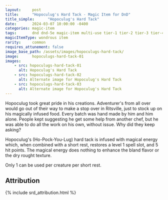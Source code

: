 ```yaml
---
layout:     post
title:      "Hopoculug's Hard Tack - Magic Item for DnD"
title_simple:      "Hopoculug's Hard Tack"
date:       2024-03-07 10:00:00 -0400
categories: magic-item
tags:       dnd dnd-5e magic-item multi-use tier-1 tier-2 tier-3 tier-4 food
magicItemType: wondrous item
rarity:     common
requires_attunement: false
image_base_path: /assets/images/hopoculugs-hard-tack/
image:      hopoculugs-hard-tack-01
images:
    - src: hopoculugs-hard-tack-01
      alt: Hopoculug's Hard Tack
    - src: hopoculugs-hard-tack-02
      alt: Alternate image for Hopoculug's Hard Tack
    - src: hopoculugs-hard-tack-03
      alt: Alternate image for Hopoculug's Hard Tack
---
```


<div class="read-aloud">
    Hopoculug took great pride in his creations. Adventurer's from all over would go out of their way to make a stop over in Ritsville, just to stock up on his magically infused food. Every batch was hand made by him and him alone. People kept suggesting he get some help from another chef, but he was able to do all the work on his own, without issue. Why did they keep asking?
</div>

<!--more-->

Hopoculug's (Ho-Pock-You-Lug) hard tack is infused with magical energy which, when combined with a short rest, restores a level 1 spell slot, and 5 hit points. The magical energy does nothing to enhance the bland flavor or the dry rought texture.

Only 1 can be used per creature per short rest.


## Attribution

{% include srd_attribution.html %}
